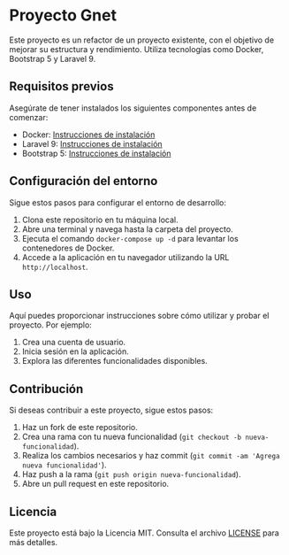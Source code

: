 # Proyecto Gnet

Este proyecto es un refactor de un proyecto existente, con el objetivo de mejorar su estructura y rendimiento. Utiliza tecnologías como Docker, Bootstrap 5 y Laravel 9.

## Requisitos previos

Asegúrate de tener instalados los siguientes componentes antes de comenzar:

- Docker: [Instrucciones de instalación](https://docs.docker.com/get-docker/)
- Laravel 9: [Instrucciones de instalación](https://laravel.com/docs/9.x/installation)
- Bootstrap 5: [Instrucciones de instalación](https://getbootstrap.com/docs/5.0/getting-started/introduction/)

## Configuración del entorno

Sigue estos pasos para configurar el entorno de desarrollo:

1. Clona este repositorio en tu máquina local.
2. Abre una terminal y navega hasta la carpeta del proyecto.
3. Ejecuta el comando `docker-compose up -d` para levantar los contenedores de Docker.
4. Accede a la aplicación en tu navegador utilizando la URL `http://localhost`.

## Uso

Aquí puedes proporcionar instrucciones sobre cómo utilizar y probar el proyecto. Por ejemplo:

1. Crea una cuenta de usuario.
2. Inicia sesión en la aplicación.
3. Explora las diferentes funcionalidades disponibles.

## Contribución

Si deseas contribuir a este proyecto, sigue estos pasos:

1. Haz un fork de este repositorio.
2. Crea una rama con tu nueva funcionalidad (`git checkout -b nueva-funcionalidad`).
3. Realiza los cambios necesarios y haz commit (`git commit -am 'Agrega nueva funcionalidad'`).
4. Haz push a la rama (`git push origin nueva-funcionalidad`).
5. Abre un pull request en este repositorio.

## Licencia

Este proyecto está bajo la Licencia MIT. Consulta el archivo [LICENSE](LICENSE) para más detalles.
